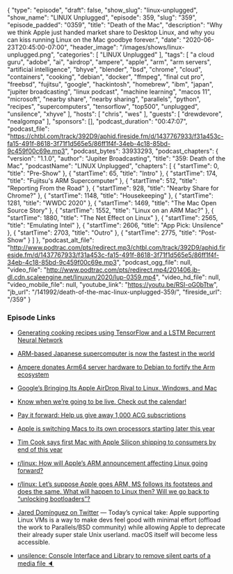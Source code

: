 {
  "type": "episode",
  "draft": false,
  "show_slug": "linux-unplugged",
  "show_name": "LINUX Unplugged",
  "episode": 359,
  "slug": "359",
  "episode_padded": "0359",
  "title": "Death of the Mac",
  "description": "Why we think Apple just handed market share to Desktop Linux, and why you can kiss running Linux on the Mac goodbye forever.",
  "date": "2020-06-23T20:45:00-07:00",
  "header_image": "/images/shows/linux-unplugged.png",
  "categories": [
    "LINUX Unplugged"
  ],
  "tags": [
    "a cloud guru",
    "adobe",
    "ai",
    "airdrop",
    "ampere",
    "apple",
    "arm",
    "arm servers",
    "artificial intelligence",
    "bhyve",
    "blender",
    "bsd",
    "chrome",
    "cloud",
    "containers",
    "cooking",
    "debian",
    "docker",
    "ffmpeg",
    "final cut pro",
    "freebsd",
    "fujitsu",
    "google",
    "hackintosh",
    "homebrew",
    "ibm",
    "japan",
    "jupiter broadcasting",
    "linux podcast",
    "machine learning",
    "macos 11",
    "microsoft",
    "nearby share",
    "nearby sharing",
    "parallels",
    "python",
    "recipes",
    "supercomputers",
    "tensorflow",
    "top500",
    "unplugged",
    "unsilence",
    "xhyve"
  ],
  "hosts": [
    "chris",
    "wes"
  ],
  "guests": [
    "drewdevore",
    "nealgompa"
  ],
  "sponsors": [],
  "podcast_duration": "00:47:07",
  "podcast_file": "https://chtbl.com/track/392D9/aphid.fireside.fm/d/1437767933/f31a453c-fa15-491f-8618-3f71f1d565e5/86ff1f4f-34eb-4c18-85bd-9c459f00c69e.mp3",
  "podcast_bytes": 33933293,
  "podcast_chapters": {
    "version": "1.1.0",
    "author": "Jupiter Broadcasting",
    "title": "359: Death of the Mac",
    "podcastName": "LINUX Unplugged",
    "chapters": [
      {
        "startTime": 0,
        "title": "Pre-Show"
      },
      {
        "startTime": 65,
        "title": "Intro"
      },
      {
        "startTime": 174,
        "title": "Fujitsu's ARM Supercomputer"
      },
      {
        "startTime": 512,
        "title": "Reporting From the Road"
      },
      {
        "startTime": 928,
        "title": "Nearby Share for Chrome?"
      },
      {
        "startTime": 1148,
        "title": "Housekeeping"
      },
      {
        "startTime": 1281,
        "title": "WWDC 2020"
      },
      {
        "startTime": 1469,
        "title": "The Mac Open Source Story"
      },
      {
        "startTime": 1552,
        "title": "Linux on an ARM Mac?"
      },
      {
        "startTime": 1880,
        "title": "The Net Effect on Linux"
      },
      {
        "startTime": 2565,
        "title": "Emulating Intel"
      },
      {
        "startTime": 2606,
        "title": "App Pick: Unsilence"
      },
      {
        "startTime": 2703,
        "title": "Outro"
      },
      {
        "startTime": 2775,
        "title": "Post-Show"
      }
    ]
  },
  "podcast_alt_file": "http://www.podtrac.com/pts/redirect.mp3/chtbl.com/track/392D9/aphid.fireside.fm/d/1437767933/f31a453c-fa15-491f-8618-3f71f1d565e5/86ff1f4f-34eb-4c18-85bd-9c459f00c69e.mp3",
  "podcast_ogg_file": null,
  "video_file": "http://www.podtrac.com/pts/redirect.mp4/201406.jb-dl.cdn.scaleengine.net/linuxun/2020/lup-0359.mp4",
  "video_hd_file": null,
  "video_mobile_file": null,
  "youtube_link": "https://youtu.be/RSI-oG0bTtw",
  "jb_url": "/141992/death-of-the-mac-linux-unplugged-359/",
  "fireside_url": "/359"
}


### Episode Links

  * [Generating cooking recipes using TensorFlow and a LSTM Recurrent Neural Network](https://github.com/trekhleb/machine-learning-experiments/blob/master/assets/recipes_generation.en.md "Generating cooking recipes using TensorFlow and a LSTM Recurrent Neural Network")
  * [ARM-based Japanese supercomputer is now the fastest in the world](https://www.theverge.com/2020/6/23/21300097/fugaku-supercomputer-worlds-fastest-top500-riken-fujitsu-arm "ARM-based Japanese supercomputer is now the fastest in the world")
  * [Ampere donates Arm64 server hardware to Debian to fortify the Arm ecosystem](https://www.debian.org/News/2020/20200616 "Ampere donates Arm64 server hardware to Debian to fortify the Arm ecosystem")
  * [Google’s Bringing Its Apple AirDrop Rival to Linux, Windows, and Mac](https://news.softpedia.com/news/google-s-bringing-its-apple-airdrop-rival-to-linux-windows-and-mac-530321.shtml "Google’s Bringing Its Apple AirDrop Rival to Linux, Windows, and Mac")
  * [Know when we’re going to be live. Check out the calendar!](https://www.jupiterbroadcasting.com/release-calendar/ "Know when we’re going to be live. Check out the calendar!")
  * [Pay it forward: Help us give away 1,000 ACG subscriptions ](https://info.acloud.guru/resources/pay-it-forward "Pay it forward: Help us give away 1,000 ACG subscriptions
")

  * [Apple is switching Macs to its own processors starting later this year](https://www.theverge.com/2020/6/22/21295475/apple-mac-processors-arm-silicon-chips-wwdc-2020?scrolla=5eb6d68b7fedc32c19ef33b4 "Apple is switching Macs to its own processors starting later this year")
  * [Tim Cook says first Mac with Apple Silicon shipping to consumers by end of this year](https://9to5mac.com/2020/06/22/apple-silicon-mac-shipping/ "Tim Cook says first Mac with Apple Silicon shipping to consumers by end of this year")
  * [r/linux: How will Apple’s ARM announcement affecting Linux going forward?](https://www.reddit.com/r/linux/comments/he7cm9/how_will_apples_arm_announcement_affecting_linux/ "r/linux: How will Apple’s ARM announcement affecting Linux going forward?")
  * [r/linux: Let’s suppose Apple goes ARM, MS follows its footsteps and does the same. What will happen to Linux then? Will we go back to “unlocking bootloaders”?](https://www.reddit.com/r/linux/comments/hedo9j/lets_suppose_apple_goes_arm_ms_follows_its/ "r/linux: Let’s suppose Apple goes ARM, MS follows its footsteps and does the same. What will happen to Linux then? Will we go back to “unlocking bootloaders”?")
  * [Jared Domínguez on Twitter](https://twitter.com/djdmngz/status/1275442846397427718 "Jared Domínguez on Twitter") — Today’s cynical take: Apple supporting Linux VMs is a way to make devs feel good with minimal effort (offload the work to Parallels/BSD community) while allowing Apple to deprecate their already super stale Unix userland. macOS itself will become less accessible.
  * [unsilence: Console Interface and Library to remove silent parts of a media file 🔈](https://github.com/lagmoellertim/unsilence "unsilence: Console Interface and Library to remove silent parts of a media file 🔈")


